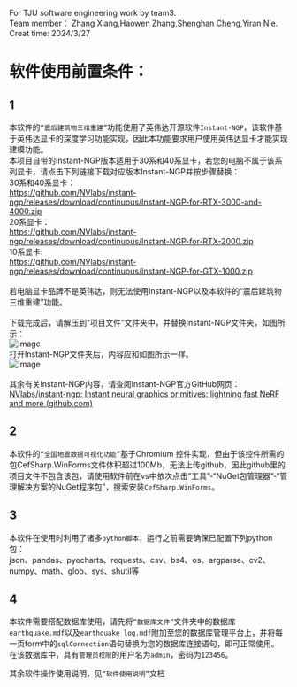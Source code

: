 For TJU software engineering work by team3.\
Team member： Zhang Xiang,Haowen Zhang,Shenghan Cheng,Yiran Nie.\
Creat time: 2024/3/27

# 软件使用前置条件：
## 1
本软件的`“震后建筑物三维重建”`功能使用了英伟达开源软件`Instant-NGP`，该软件基于英伟达显卡的深度学习功能实现，因此本功能要求用户使用英伟达显卡才能实现建模功能。\
本项目自带的Instant-NGP版本适用于30系和40系显卡，若您的电脑不属于该系列显卡，请点击下列链接下载对应版本Instant-NGP并按步骤替换：\
30系和40系显卡：\
https://github.com/NVlabs/instant-ngp/releases/download/continuous/Instant-NGP-for-RTX-3000-and-4000.zip \
20系显卡：\
https://github.com/NVlabs/instant-ngp/releases/download/continuous/Instant-NGP-for-RTX-2000.zip \
10系显卡:\
https://github.com/NVlabs/instant-ngp/releases/download/continuous/Instant-NGP-for-GTX-1000.zip \
\
若电脑显卡品牌不是英伟达，则无法使用Instant-NGP以及本软件的“震后建筑物三维重建”功能。\
\
下载完成后，请解压到“项目文件”文件夹中，并替换Instant-NGP文件夹，如图所示：\
 ![image](https://github.com/lcBreathe/team3_work/assets/165003424/cf33bd2a-a618-4b9c-be51-c8c4774dd7ca) \
打开Instant-NGP文件夹后，内容应和如图所示一样。\
 ![image](https://github.com/lcBreathe/team3_work/assets/165003424/2d70032e-c631-49ad-803e-08a56171f59c) \
\
其余有关Instant-NGP内容，请查阅Instant-NGP官方GitHub网页：\
[NVlabs/instant-ngp: Instant neural graphics primitives: lightning fast NeRF and more (github.com)](https://github.com/NVlabs/instant-ngp)

## 2
本软件的`“全国地震数据可视化功能”`基于Chromium 控件实现，但由于该控件所需的包CefSharp.WinForms文件体积超过100Mb，无法上传github，因此github里的项目文件不包含该包，请使用软件前在vs中依次点击“工具”-“NuGet包管理器”-“管理解决方案的NuGet程序包”，搜索安装`CefSharp.WinForms`。

## 3
本软件在使用时利用了诸多`python脚本`，运行之前需要确保已配置下列python包：\
json、pandas、pyecharts、requests、csv、bs4、os、argparse、cv2、numpy、math、glob、sys、shutil等

## 4
本软件需要搭配数据库使用，请先将`“数据库文件”`文件夹中的数据库`earthquake.mdf`以及`earthquake_log.mdf`附加至您的数据库管理平台上，并将每一页form中的`sqlConnection`语句替换为您的数据库连接语句，即可正常使用。\
在该数据库中，具有`管理员权限`的用户名为`admin`，密码为`123456`。

其余软件操作使用说明，见`“软件使用说明”`文档
